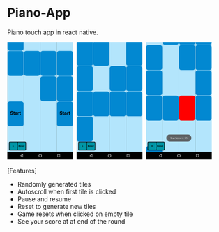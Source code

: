 # Piano-App
Piano touch app in react native.


<img src="/Screenshots/Screenshot_20170822-123140.png" height=30% width=30%>  <img src="/Screenshots/Screenshot_20170822-123151.png" height=30% width=30%>  <img src="/Screenshots/Screenshot_20170822-123158.png" height=30% width=30%>

[Features]

- Randomly generated tiles
- Autoscroll when first tile is clicked 
- Pause and resume 
- Reset to generate new tiles
- Game resets when clicked on empty tile
- See your score at at end of the round


